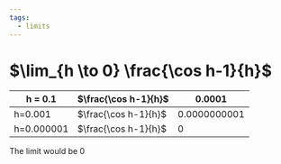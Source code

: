 ```yaml
---
tags:
  - limits
---
```

# $\lim_{h \to 0} \frac{\cos h-1}{h}$
| h = 0.1    | $\frac{\cos h-1}{h}$ | 0.0001       |
| ---------- | -------------------- | ------------ |
| h=0.001    | $\frac{\cos h-1}{h}$ | 0.0000000001 |
| h=0.000001 | $\frac{\cos h-1}{h}$ | 0            |
The limit would be 0 